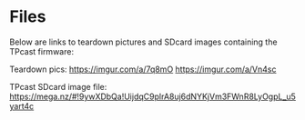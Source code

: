 # Files

Below are links to teardown pictures and SDcard images containing the TPcast firmware:

Teardown pics:
https://imgur.com/a/7q8mO
https://imgur.com/a/Vn4sc

TPcast SDcard image file:
https://mega.nz/#!9ywXDbQa!UijdqC9plrA8uj6dNYKjVm3FWnR8LyOgpL_u5yart4c
